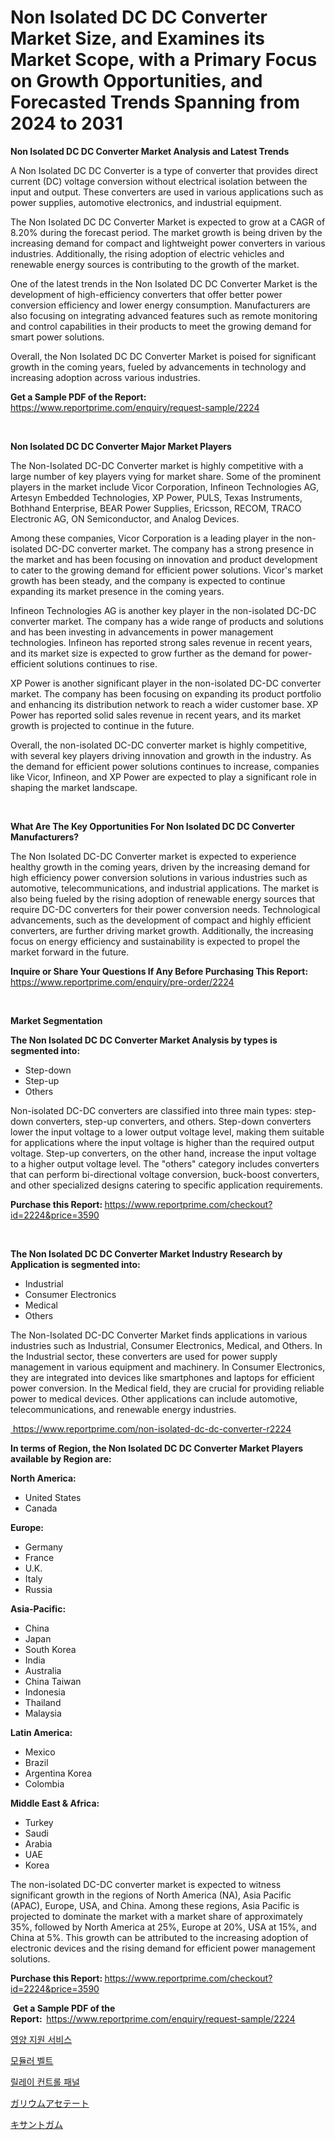 <p><h1>Non Isolated DC DC Converter Market Size, and Examines its Market Scope, with a Primary Focus on Growth Opportunities, and Forecasted Trends Spanning from 2024 to 2031</h1></p><p><strong>Non Isolated DC DC Converter Market Analysis and Latest Trends</strong></p>
<p><p>A Non Isolated DC DC Converter is a type of converter that provides direct current (DC) voltage conversion without electrical isolation between the input and output. These converters are used in various applications such as power supplies, automotive electronics, and industrial equipment.</p><p>The Non Isolated DC DC Converter Market is expected to grow at a CAGR of 8.20% during the forecast period. The market growth is being driven by the increasing demand for compact and lightweight power converters in various industries. Additionally, the rising adoption of electric vehicles and renewable energy sources is contributing to the growth of the market.</p><p>One of the latest trends in the Non Isolated DC DC Converter Market is the development of high-efficiency converters that offer better power conversion efficiency and lower energy consumption. Manufacturers are also focusing on integrating advanced features such as remote monitoring and control capabilities in their products to meet the growing demand for smart power solutions.</p><p>Overall, the Non Isolated DC DC Converter Market is poised for significant growth in the coming years, fueled by advancements in technology and increasing adoption across various industries.</p></p>
<p><strong>Get a Sample PDF of the Report:&nbsp;</strong> <a href="https://www.reportprime.com/enquiry/request-sample/2224">https://www.reportprime.com/enquiry/request-sample/2224</a></p>
<p>&nbsp;</p>
<p><strong>Non Isolated DC DC Converter Major Market Players</strong></p>
<p><p>The Non-Isolated DC-DC Converter market is highly competitive with a large number of key players vying for market share. Some of the prominent players in the market include Vicor Corporation, Infineon Technologies AG, Artesyn Embedded Technologies, XP Power, PULS, Texas Instruments, Bothhand Enterprise, BEAR Power Supplies, Ericsson, RECOM, TRACO Electronic AG, ON Semiconductor, and Analog Devices.</p><p>Among these companies, Vicor Corporation is a leading player in the non-isolated DC-DC converter market. The company has a strong presence in the market and has been focusing on innovation and product development to cater to the growing demand for efficient power solutions. Vicor's market growth has been steady, and the company is expected to continue expanding its market presence in the coming years.</p><p>Infineon Technologies AG is another key player in the non-isolated DC-DC converter market. The company has a wide range of products and solutions and has been investing in advancements in power management technologies. Infineon has reported strong sales revenue in recent years, and its market size is expected to grow further as the demand for power-efficient solutions continues to rise.</p><p>XP Power is another significant player in the non-isolated DC-DC converter market. The company has been focusing on expanding its product portfolio and enhancing its distribution network to reach a wider customer base. XP Power has reported solid sales revenue in recent years, and its market growth is projected to continue in the future.</p><p>Overall, the non-isolated DC-DC converter market is highly competitive, with several key players driving innovation and growth in the industry. As the demand for efficient power solutions continues to increase, companies like Vicor, Infineon, and XP Power are expected to play a significant role in shaping the market landscape.</p></p>
<p>&nbsp;</p>
<p><strong>What Are The Key Opportunities For Non Isolated DC DC Converter Manufacturers?</strong></p>
<p><p>The Non Isolated DC-DC Converter market is expected to experience healthy growth in the coming years, driven by the increasing demand for high efficiency power conversion solutions in various industries such as automotive, telecommunications, and industrial applications. The market is also being fueled by the rising adoption of renewable energy sources that require DC-DC converters for their power conversion needs. Technological advancements, such as the development of compact and highly efficient converters, are further driving market growth. Additionally, the increasing focus on energy efficiency and sustainability is expected to propel the market forward in the future.</p></p>
<p><strong>Inquire or Share Your Questions If Any Before Purchasing This Report:</strong> <a href="https://www.reportprime.com/enquiry/pre-order/2224">https://www.reportprime.com/enquiry/pre-order/2224</a></p>
<p>&nbsp;</p>
<p><strong>Market Segmentation</strong></p>
<p><strong>The Non Isolated DC DC Converter Market Analysis by types is segmented into:</strong></p>
<p><ul><li>Step-down</li><li>Step-up</li><li>Others</li></ul></p>
<p><p>Non-isolated DC-DC converters are classified into three main types: step-down converters, step-up converters, and others. Step-down converters lower the input voltage to a lower output voltage level, making them suitable for applications where the input voltage is higher than the required output voltage. Step-up converters, on the other hand, increase the input voltage to a higher output voltage level. The "others" category includes converters that can perform bi-directional voltage conversion, buck-boost converters, and other specialized designs catering to specific application requirements.</p></p>
<p><strong>Purchase this Report:&nbsp;</strong><a href="https://www.reportprime.com/checkout?id=2224&price=3590">https://www.reportprime.com/checkout?id=2224&price=3590</a></p>
<p>&nbsp;</p>
<p><strong>The Non Isolated DC DC Converter Market Industry Research by Application is segmented into:</strong></p>
<p><ul><li>Industrial</li><li>Consumer Electronics</li><li>Medical</li><li>Others</li></ul></p>
<p><p>The Non-Isolated DC-DC Converter Market finds applications in various industries such as Industrial, Consumer Electronics, Medical, and Others. In the Industrial sector, these converters are used for power supply management in various equipment and machinery. In Consumer Electronics, they are integrated into devices like smartphones and laptops for efficient power conversion. In the Medical field, they are crucial for providing reliable power to medical devices. Other applications can include automotive, telecommunications, and renewable energy industries.</p></p>
<p><a href="https://www.reportprime.com/non-isolated-dc-dc-converter-r2224">&nbsp;https://www.reportprime.com/non-isolated-dc-dc-converter-r2224</a></p>
<p><strong>In terms of Region, the Non Isolated DC DC Converter Market Players available by Region are:</strong></p>
<p>
    <p> <strong> North America: </strong>
        <ul>
            <li>United States</li>
            <li>Canada</li>
        </ul>
        </p> 
    <p> <strong> Europe: </strong>
        <ul>
            <li>Germany</li>
            <li>France</li>
            <li>U.K.</li>
            <li>Italy</li>
            <li>Russia</li>
        </ul>
        </p> 
    <p> <strong> Asia-Pacific: </strong>
        <ul>
            <li>China</li>
            <li>Japan</li>
            <li>South Korea</li>
            <li>India</li>
            <li>Australia</li>
            <li>China Taiwan</li>
            <li>Indonesia</li>
            <li>Thailand</li>
            <li>Malaysia</li>
        </ul>
        </p> 
    <p> <strong> Latin America: </strong>
        <ul>
            <li>Mexico</li>
            <li>Brazil</li>
            <li>Argentina Korea</li>
            <li>Colombia</li>
        </ul>
        </p> 
    <p> <strong> Middle East & Africa: </strong>
        <ul>
            <li>Turkey</li>
            <li>Saudi</li>
            <li>Arabia</li>
            <li>UAE</li>
            <li>Korea</li>
        </ul>
    </p>
    </p>
<p><p>The non-isolated DC-DC converter market is expected to witness significant growth in the regions of North America (NA), Asia Pacific (APAC), Europe, USA, and China. Among these regions, Asia Pacific is projected to dominate the market with a market share of approximately 35%, followed by North America at 25%, Europe at 20%, USA at 15%, and China at 5%. This growth can be attributed to the increasing adoption of electronic devices and the rising demand for efficient power management solutions.</p></p>
<p><strong>Purchase this Report: </strong><a href="https://www.reportprime.com/checkout?id=2224&price=3590">https://www.reportprime.com/checkout?id=2224&price=3590</a></p>
<p>&nbsp;<strong>Get a Sample PDF of the Report:&nbsp;&nbsp;</strong><a href="https://www.reportprime.com/enquiry/request-sample/2224">https://www.reportprime.com/enquiry/request-sample/2224</a></p>
<p><strong></strong></p>
<p><p><a href="https://github.com/mpodehpw07370073/Market-Research-Report-List-2/blob/main/606388169124.md">영양 지원 서비스</a></p><p><a href="https://medium.com/@kavonhansen15/%EB%AA%A8%EB%93%88%EB%9F%AC-%EB%B2%A8%ED%8C%85-%EC%8B%9C%EC%9E%A5-%EB%B6%84%EC%84%9D-%EA%B8%80%EB%A1%9C%EB%B2%8C-%EC%82%B0%EC%97%85-%EC%A0%84%EB%A7%9D-%EB%B0%8F-%EC%98%88%EC%B8%A1-2024%EB%85%84%EB%B6%80%ED%84%B0-2031%EB%85%84%EA%B9%8C%EC%A7%80-fe464a7929ac">모듈러 벨트</a></p><p><a href="https://medium.com/@ralphyjames/%EB%A6%B4%EB%A0%88%EC%9D%B4-%EC%A0%9C%EC%96%B4-%ED%8C%A8%EB%84%90-%EC%8B%9C%EC%9E%A5-%EB%B6%84%EC%84%9D-%EB%B0%8F-%EA%B7%9C%EB%AA%A8%EB%8A%94-2024%EB%85%84%EB%B6%80%ED%84%B0-2031%EB%85%84%EA%B9%8C%EC%A7%80%EC%9D%98-%EA%B8%B0%EA%B0%84%EC%9D%84-%EB%8C%80%EC%83%81%EC%9C%BC%EB%A1%9C-%EC%98%88%EC%B8%A1%EB%90%A9%EB%8B%88%EB%8B%A4-0dab269af1dd">릴레이 컨트롤 패널</a></p><p><a href="https://medium.com/@carolynsparkly/%E3%82%AC%E3%83%AA%E3%82%A6%E3%83%A0%E3%82%A2%E3%82%BB%E3%83%86%E3%83%BC%E3%83%88%E5%B8%82%E5%A0%B4%E3%81%AE%E3%83%A1%E3%83%88%E3%83%AA%E3%82%AF%E3%82%B9%E3%82%92%E8%A7%A3%E8%AA%AD%E3%81%99%E3%82%8B-%E5%B8%82%E5%A0%B4%E3%82%B7%E3%82%A7%E3%82%A2-%E3%83%88%E3%83%AC%E3%83%B3%E3%83%89-%E6%88%90%E9%95%B7%E3%83%91%E3%82%BF%E3%83%BC%E3%83%B3-4c4e45580447">ガリウムアセテート</a></p><p><a href="https://medium.com/@rocklobster885/%E3%82%AD%E3%82%B5%E3%83%B3%E3%83%86%E3%83%BC%E3%83%88%E3%82%AC%E3%83%A0%E5%B8%82%E5%A0%B4%E3%81%AE%E8%A6%8F%E6%A8%A1%E3%81%A8%E5%B8%82%E5%A0%B4%E5%8B%95%E5%90%91-%E5%AE%8C%E5%85%A8%E3%81%AA%E7%94%A3%E6%A5%AD%E6%A6%82%E8%A6%81-2024%E5%B9%B4%E3%81%8B%E3%82%892031%E5%B9%B4-262c21d4d5b3">キサントガム</a></p></p>